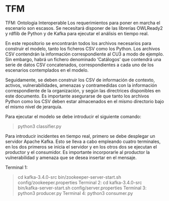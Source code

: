 # TFM
TFM: Ontologia Interoperable
Los requerimientos para poner en marcha el escenario son escasos. 
Se necesitará disponer de las librerías OWLReady2 y rdflib de Python y de Kafka para ejecutar el análisis en tiempo real.

En este repositorio se encontrarán todos los archivos necesarios para construir el modelo, tanto los ficheros CSV como los Python. 
Los archivos CSV contendrán la información correspondiente al CU3 a modo de ejemplo.
Sin embargo, habrá un fichero denominado ‘Catálogos’ que contendrá una serie de datos CSV concatenados, correspondientes a cada uno de los escenarios contemplados en el modelo.

Seguidamente, se deben construir los CSV de información de contexto, activos, vulnerabilidades, amenazas y contramedidas con la información correspondiente de la organización, y según las directrices disponibles en este documento.
Es importante asegurarse de que tanto los archivos Python como los CSV deben estar almacenados en el mismo directorio bajo el mismo nivel de jerarquía.

Para ejecutar el modelo se debe introducir el siguiente comando:
> python3 classifier.py

Para introducir incidentes en tiempo real, primero se debe desplegar un servidor Apache Kafka.
Esto se lleva a cabo empleando cuatro terminales, en los dos primeros se inicia el servidor y en los otros dos se ejecutan el productor y el consumidor.
Es importante incorporarle al productor la vulnerabilidad y amenaza que se desea insertar en el mensaje.

  Terminal 1:
> cd kafka-3.4.0-src
> bin/zookeeper-server-start.sh config/zookeeper.properties
  Terminal 2:
> cd kafka-3.4.0-src
> bin/kafka-server-start.sh config/server.properties
  Terminal 3:
> python3 producer.py
  Terminal 4:
> python3 consumer.py

